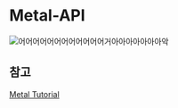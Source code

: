 # Metal-API

![어어어어어어어어어어어어거아아아아아아아악](https://github.com/BOLTB0X/Metal-API/assets/83914919/7804f9d6-fb99-4fce-ab53-ad1b0b57dda4)

## 참고

[Metal Tutorial](https://metaltutorial.com/)
